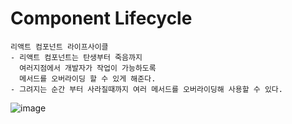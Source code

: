 # Component Lifecycle

```TEXT
리액트 컴포넌트 라이프사이클
- 리액트 컴포넌트는 탄생부터 죽음까지
  여러지점에서 개발자가 작업이 가능하도록
  메서드를 오버라이딩 할 수 있게 해준다.
- 그려지는 순간 부터 사라질때까지 여러 메서드를 오버라이딩해 사용할 수 있다.
```

![image](https://user-images.githubusercontent.com/51357635/129933207-5bfa857d-17ef-4d8b-9d3e-99cee9ab1d65.png)
